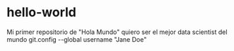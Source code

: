 # hello-world
Mi primer repositorio de "Hola Mundo"
quiero ser el mejor data scientist del mundo
git.config --global username "Jane Doe"

